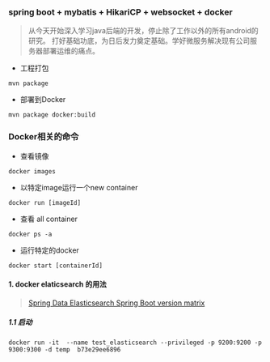 ### spring boot + mybatis + HikariCP + websocket + docker

> 从今天开始深入学习java后端的开发，停止除了工作以外的所有android的研究。
打好基础功底，为日后发力奠定基础。学好微服务解决现有公司服务器部署运维的痛点。

- 工程打包

```shell
mvn package
```
- 部署到Docker
```shell
mvn package docker:build
```

### Docker相关的命令

- 查看镜像
```shell
docker images
```
- 以特定image运行一个new container
```shell
docker run [imageId]
```
- 查看 all container
```shell
docker ps -a
```
- 运行特定的docker
```shell
docker start [containerId]
```

#### 1. docker elaticsearch 的用法

> [Spring Data Elasticsearch Spring Boot version matrix](https://github.com/spring-projects/spring-data-elasticsearch/wiki/Spring-Data-Elasticsearch---Spring-Boot---version-matrix)

##### 1.1 启动
```shell
docker run -it  --name test_elasticsearch --privileged -p 9200:9200 -p 9300:9300 -d temp  b73e29ee6896
```
